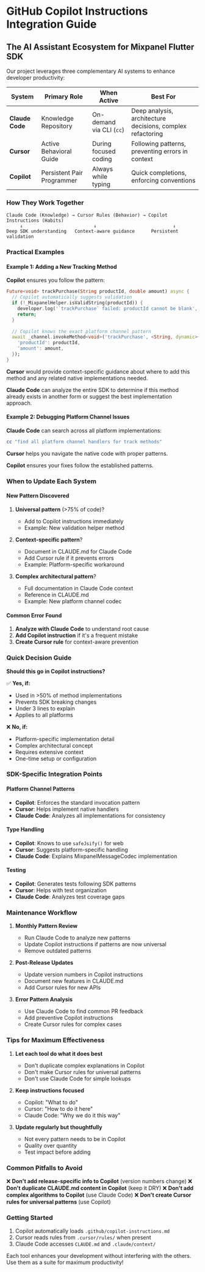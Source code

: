 # GitHub Copilot Instructions Integration Guide

## The AI Assistant Ecosystem for Mixpanel Flutter SDK

Our project leverages three complementary AI systems to enhance developer productivity:

| System | Primary Role | When Active | Best For |
|--------|-------------|-------------|----------|
| **Claude Code** | Knowledge Repository | On-demand via CLI (`cc`) | Deep analysis, architecture decisions, complex refactoring |
| **Cursor** | Active Behavioral Guide | During focused coding | Following patterns, preventing errors in context |
| **Copilot** | Persistent Pair Programmer | Always while typing | Quick completions, enforcing conventions |

### How They Work Together

```
Claude Code (Knowledge) → Cursor Rules (Behavior) → Copilot Instructions (Habits)
     ↓                          ↓                            ↓
Deep SDK understanding   Context-aware guidance      Persistent validation
```

### Practical Examples

#### Example 1: Adding a New Tracking Method

**Copilot** ensures you follow the pattern:
```dart
Future<void> trackPurchase(String productId, double amount) async {
  // Copilot automatically suggests validation
  if (!_MixpanelHelper.isValidString(productId)) {
    developer.log('`trackPurchase` failed: productId cannot be blank', name: 'Mixpanel');
    return;
  }
  
  // Copilot knows the exact platform channel pattern
  await _channel.invokeMethod<void>('trackPurchase', <String, dynamic>{
    'productId': productId,
    'amount': amount,
  });
}
```

**Cursor** would provide context-specific guidance about where to add this method and any related native implementations needed.

**Claude Code** can analyze the entire SDK to determine if this method already exists in another form or suggest the best implementation approach.

#### Example 2: Debugging Platform Channel Issues

**Claude Code** can search across all platform implementations:
```bash
cc "find all platform channel handlers for track methods"
```

**Cursor** helps you navigate the native code with proper patterns.

**Copilot** ensures your fixes follow the established patterns.

### When to Update Each System

#### New Pattern Discovered
1. **Universal pattern** (>75% of code)?
   - Add to Copilot instructions immediately
   - Example: New validation helper method

2. **Context-specific pattern**?
   - Document in CLAUDE.md for Claude Code
   - Add Cursor rule if it prevents errors
   - Example: Platform-specific workaround

3. **Complex architectural pattern**?
   - Full documentation in Claude Code context
   - Reference in CLAUDE.md
   - Example: New platform channel codec

#### Common Error Found
1. **Analyze with Claude Code** to understand root cause
2. **Add Copilot instruction** if it's a frequent mistake
3. **Create Cursor rule** for context-aware prevention

### Quick Decision Guide

**Should this go in Copilot instructions?**

✅ **Yes, if:**
- Used in >50% of method implementations
- Prevents SDK breaking changes
- Under 3 lines to explain
- Applies to all platforms

❌ **No, if:**
- Platform-specific implementation detail
- Complex architectural concept
- Requires extensive context
- One-time setup or configuration

### SDK-Specific Integration Points

#### Platform Channel Patterns
- **Copilot**: Enforces the standard invocation pattern
- **Cursor**: Helps implement native handlers
- **Claude Code**: Analyzes all implementations for consistency

#### Type Handling
- **Copilot**: Knows to use `safeJsify()` for web
- **Cursor**: Suggests platform-specific handling
- **Claude Code**: Explains MixpanelMessageCodec implementation

#### Testing
- **Copilot**: Generates tests following SDK patterns
- **Cursor**: Helps with test organization
- **Claude Code**: Analyzes test coverage gaps

### Maintenance Workflow

1. **Monthly Pattern Review**
   - Run Claude Code to analyze new patterns
   - Update Copilot instructions if patterns are now universal
   - Remove outdated patterns

2. **Post-Release Updates**
   - Update version numbers in Copilot instructions
   - Document new features in CLAUDE.md
   - Add Cursor rules for new APIs

3. **Error Pattern Analysis**
   - Use Claude Code to find common PR feedback
   - Add preventive Copilot instructions
   - Create Cursor rules for complex cases

### Tips for Maximum Effectiveness

1. **Let each tool do what it does best**
   - Don't duplicate complex explanations in Copilot
   - Don't make Cursor rules for universal patterns
   - Don't use Claude Code for simple lookups

2. **Keep instructions focused**
   - Copilot: "What to do"
   - Cursor: "How to do it here"
   - Claude Code: "Why we do it this way"

3. **Update regularly but thoughtfully**
   - Not every pattern needs to be in Copilot
   - Quality over quantity
   - Test impact before adding

### Common Pitfalls to Avoid

❌ **Don't add release-specific info to Copilot** (version numbers change)
❌ **Don't duplicate CLAUDE.md content in Copilot** (keep it DRY)
❌ **Don't add complex algorithms to Copilot** (use Claude Code)
❌ **Don't create Cursor rules for universal patterns** (use Copilot)

### Getting Started

1. Copilot automatically loads `.github/copilot-instructions.md`
2. Cursor reads rules from `.cursor/rules/` when present
3. Claude Code accesses `CLAUDE.md` and `.claude/context/`

Each tool enhances your development without interfering with the others. Use them as a suite for maximum productivity!